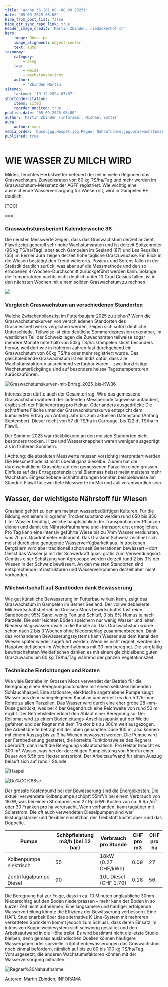 ```yaml
---
title: 'Woche 36 (01.09.-08.09.2025)'
date: '05-09-2025 08:00'
hide_from_post_list: false
hide_git_sync_repo_link: true
header_image_credit: 'Martin Zbinden, riedackerhof.ch'
hero:
    image: Düse.jpg
    image_alignment: object-center
    text: auto
taxonomy:
    category:
        - blog
    tag:
        - weide
        - wachstumsbericht
    author:
        - 'Zbinden Martin'
sitemap:
    lastmod: '19-12-2024 07:07'
shortcode-citation:
    items: cited
    reorder_uncited: true
publish_date: '05-09-2025 08:00'
author: 'Martin Zbinden (Inforama), Michael Sutter'
aura:
    author: mani
media_order: 'Düse.jpg,Haspel.jpg,Regner Nahaufnahme.jpg,Graswachstumskurven-mit-Ertrag_2025_bis-KW36.svg'
published: true
---
```


# WIE WASSER ZU MILCH WIRD

Mildes, feuchtes Herbstwetter befeuert derzeit in vielen Regionen das Graswachstum. Zuwachsraten von 80 kg TS/ha/Tag und mehr werden im Graswachstum-Messnetz der AGFF registriert. Wie wichtig eine ausreichende Wasserversorgung für Wiesen ist, wird in Gampelen BE deutlich.


[TOC]

===

### Graswachstumsbericht Kalenderwoche 36
Die neusten Messwerte zeigen, dass das Graswachstum derzeit anzieht. Flawil zeigt generell sehr hohe Wachstumsraten und ist derzeit Spitzenreiter (96 kg TS/ha/Tag), aber auch Gampelen im Seeland (87) und Les Reusilles (55) im Berner Jura zeigen derzeit hohe tägliche Graszuwüchse. Ein Blick in die Wiesen bestätigt den Trend vielerorts. Posieux und Sorens fallen in der Statistik deutlich zurück, was aber auf die Messmethode und den so erhobenen 4-Wochen-Durchschnitt zurückgeführt werden kann. Solange die Temperaturen nachts nicht deutlich unter 10 Grad Celsius fallen, ist in den nächsten Wochen mit einem soliden Graswachstum zu rechnen.


[![](/uploads/archive/Graswachstumkarte_2025KW36.svg)](/growth)

### Vergleich Graswachstum an verschiedenen Standorten
Welche Zwischenbilanz ist im Futterbaujahr 2025 zu ziehen? Wenn die Graswachstumskurven von verschiedenen Standorten des Grasmessnetzwerks verglichen werden, zeigen sich sofort deutliche Unterschiede. Teilweise ist eine deutliche Sommerdepression erkennbar, im westlichen Teil der Schweiz lagen die Zuwachsraten teilweise sogar mehrere Monate unterhalb von 50kg TS/ha. Gampelen sticht besonders hervor, weil dort wie in früheren Jahren fast durchgehend ein Graswachstum von 60kg TS/ha oder mehr registriert wurde. Das gleichbleibende Graswachstum ist ein Indiz dafür, dass alle Wachstumsfaktoren ausreichend verfügbar waren – zwei kurzfristige Wachstumsrückgänge sind auf besonders heisse Tagestemperaturen zurückzuführen.

![Graswachstumskurven-mit-Ertrag_2025_bis-KW36](Graswachstumskurven-mit-Ertrag_2025_bis-KW36.svg "Graswachstumskurven Ertragsschätzungen 2025 (bis KW36)")

Interessieren dürfte auch der Gesamtertrag. Wird das gemessene Graswachstum während der laufenden Messperiode tageweise aufaddiert, ergibt sich der Flächenertrag pro Hektar. Oder anders ausgedrückt: Die schraffierte Fläche unter der Graswachstumskurve entspricht dem kumulierten Ertrag von Anfang Jahr bis zum aktuellen Datenstand (Anfang September). Dieser reicht von 57 dt TS/ha in Carrouge, bis 122 dt TS/ha in Flawil.

Der Sommer 2025 war rückblickend an den meisten Standorten nicht besonders trocken. Hitze und Wasserknappheit waren weniger ausgeprägt als in früheren Sommern. 

! Achtung:  die absoluten Messwerte müssen vorsichtig interpretiert werden. Die Messmethode ist nicht überall ganz dieselbe. Zudem hat die durchschnittliche Grashöhe auf den gemessenen Parzellen einen grossen Einfluss auf das Ertragspotenzial: viel Blattmass heisst meist meistens mehr Wachstum. Eingeschobene Schnittnutzungen könnten beispielsweise am Standort Flawil für zwei tiefe Messwerte im Mai und Juli verantwortlich sein. 


## Wasser, der wichtigste Nährstoff für Wiesen
Grasland gehört zu den am meisten wasserbedürftigen Kulturen. Für die Bildung von einem Kilogramm Trockensubstanz werden rund 650 bis 850 Liter Wasser benötigt, welche hauptsächlich der Transpiration der Pflanzen dienen und damit die Nährstoffaufnahme und -transport erst ermöglichen.  Pro Tag kann eine intensiv geführte Wiese bis zu 7mm Wasser verdunsten, was 7L pro Quadratmeter entspricht.
Das Grasland Schweiz zeichnet sich meist durch eine genügende Wasserverfügbarkeit aus. In trockenen Bergtälern wird aber traditionell schon seit Generationen bewässert – dort fliesst das Wasser ja mit der Schwerkraft quasi gratis zum Verwendungsort. Gemäss einer Schätzung von Agroscope werden derzeit rund 2 bis 3% der Wiesen in der Schweiz bewässert. An den meisten Standorten sind entsprechende Infrastrukturen und Wasserverkommen derzeit aber nicht vorhanden. 


### Milchwirtschaft auf Sandböden dank Bewässerung
Wie gut künstliche Bewässerung im Futterbau wirken kann, zeigt das Graswachstum in Gampelen im Berner Seeland. Der vollweidebasierte Milchwirtschaftsbetrieb im Grossen Moos bewirtschaftet fast reine Sandböden: 95% Sand, wenig Ton und Schluff, 3 bis 6% Humus je nach Parzelle. Die sehr leichten Böden speichern nur wenig Wasser und leiten Niederschlagswasser rasch in die Kanäle ab. Das Graswachstum würde schon nach 2 bis 3 Wochen ohne Niederschlag zusammenbrechen. Dank des vorhandenen Bewässerungssystems kann Wasser aus dem Kanal den Wiesen später wieder zugeführt werden. Wenn es nicht regnet, werden die Hauptweideflächen im Wochenrhythmus mit 30 mm beregnet. Die sorgfältig bewirtschafteten Weideflächen danken es mit einem gleichbleibend guten Graszuwachs um 60 kg TS/ha/Tag während der ganzen Vegetationszeit.



### Technische Einrichtungen und Kosten
Wie viele Betriebe im Grossen Moos verwendet der Betrieb für die Beregnung einen Beregnungsautomaten mit einem selbsteinziehenden Schlauchhaspel. Eine stationäre, elektrische angetriebene Pumpe saugt Wasser aus dem nahegelegenen Kanal an und verteilt es durch 125-mm-Rohre zu allen Parzellen. Das Wasser wird durch eine eher grobe 28-mm-Düse gedrückt, was bei 4 bar Gegendruck eine Reichweite von rund 50 m ergibt. 
Der Betriebsleiter erklärt den Ablauf einer Beregnung so: Der Rollomat wird zu einem Bodenleitungs-Anschlusspunkt auf der Weide gefahren und der Regner mit dem Traktor bis zu 300m weit ausgezogen. Die Arbeitsbreite beträgt mit der oben genannten Düse 100 m, also können mit einem Auszug bis zu 3 ha Wiesen bewässert werden. Die Pumpe wird per Fernbedienung gestartet, die korrekte Funktionsweise des Regners überprüft, dann läuft die Beregnung vollautomatisch. Pro Hektar braucht es 300 m³ Wasser, was bei der derzeitigen Pumpleistung von 55m³/h einer Dauer von 5.5h pro Hektar entspricht. Der Arbeitsaufwand für einen Auszug beläuft sich auf rund 1 Stunde.

![Haspel](Haspel.jpg "Automatischer Schlauchhaspel, der angetrieben durch den Wasserfluss den Schlauch langsam aufrollt und den Regnerwagen über die Wiese zieht.")

![Du%CC%88se](Du%CC%88se.jpg "Je nach Düse und Druck kann das Wasser auf einer Breite von 100 m und mehr verteilt werden.  ")

Der grösste Kostenpunkt bei der Bewässerung sind die Energiekosten. Die aktuell verwendete Kolbenpumpe schöpft 55m³/h bei einem Verbrauch von 18kW, was bei einem Strompreis von 27 Rp./kWh Kosten von ca. 9 Rp./m³ oder 30 Franken pro ha verursacht. Wenn vorhanden, kann tagsüber mit Solarstrom. Die oft auch verwendeten Dieselpumpen sind war leistungsstärker und flexibler einsetzbar, der Treibstoff kostet aber rund das Doppelte. 

|     Pumpe                      |     Schöpfleistung m3/h     (bei 12 bar)    |     Verbrauch pro Stunde     |     CHF pro m3    |     CHF pro ha    |
|--------------------------------|---------------------------------------------|------------------------------|-------------------|-------------------|
|     Kolbenpumpe elektrisch     |     55                                      |     18kW (0.27 CHF/kWh)      |     0.09          |     27            |
|     Zentrifugalpumpe Diesel    |     90                                      |     10L Diesel (CHF 1.70)    |     0.18          |     56            |


Die Beregnung hat zur Folge, dass in ca. 10 Minuten unglaubliche 30mm Niederschlag auf den Boden niederprassen – mehr kann der Boden in so kurzer Zeit nicht aufnehmen. Eine langsamere und häufiger erfolgende Wasserverteilung könnte die Effizienz der Bewässerung verbessern. Eine HAFL-Studienarbeit über das alternative K-Line-System mit mehreren verketteten Sprinklern kommt jedoch zum Schluss, dass deren Einsatz im intensiven Koppelweidesystem sich schwierig gestaltet und den Arbeitsaufwand in die Höhe treibt. Es wird bestimmt nicht die letzte Studie bleiben, denn gemäss ausländischen Quellen können häufigere Wassergaben oder spezielle Tröpfchenbewässerungen das Graswachstum noch einmal befördern, nämlich auf bis zu 80 bis 100 kg TS/ha/Tag. Vorausgesetzt, die anderen Wachstumsfaktoren können mit der Wasserversorgung mithalten.

![Regner%20Nahaufnahme](Regner%20Nahaufnahme.jpg "Die automatische Schwenkdüse schwenkt hin und her und verteilt das Wasser so in einem Halbkreis. Die «Niederschlagsintensität» ist enorm, werden 30mm doch in nur ca. 10 Minuten appliziert.")


Autoren: 
Martin Zbinden, INFORAMA